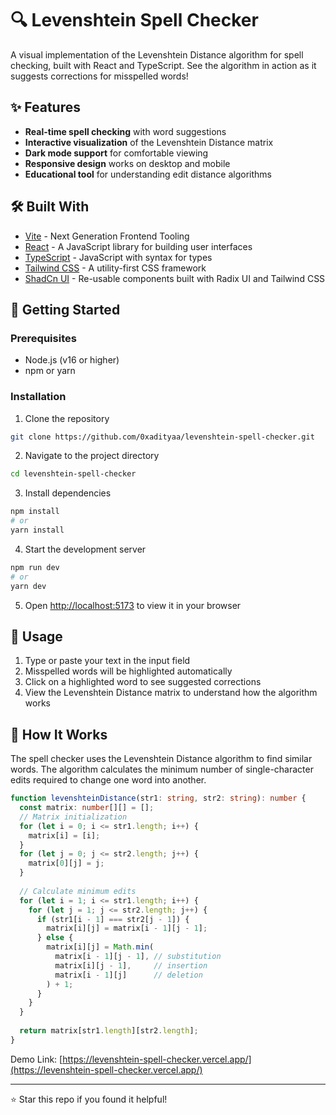 # 🔍 Levenshtein Spell Checker

A visual implementation of the Levenshtein Distance algorithm for spell checking, built with React and TypeScript. See the algorithm in action as it suggests corrections for misspelled words!

## ✨ Features

- **Real-time spell checking** with word suggestions
- **Interactive visualization** of the Levenshtein Distance matrix
- **Dark mode support** for comfortable viewing
- **Responsive design** works on desktop and mobile
- **Educational tool** for understanding edit distance algorithms

## 🛠️ Built With

- [Vite](https://vitejs.dev/) - Next Generation Frontend Tooling
- [React](https://reactjs.org/) - A JavaScript library for building user interfaces
- [TypeScript](https://www.typescriptlang.org/) - JavaScript with syntax for types
- [Tailwind CSS](https://tailwindcss.com/) - A utility-first CSS framework
- [ShadCn UI](https://ui.shadcn.com/) - Re-usable components built with Radix UI and Tailwind CSS

## 🚀 Getting Started

### Prerequisites

- Node.js (v16 or higher)
- npm or yarn

### Installation

1. Clone the repository
```bash
git clone https://github.com/0xadityaa/levenshtein-spell-checker.git
```

2. Navigate to the project directory
```bash
cd levenshtein-spell-checker
```

3. Install dependencies
```bash
npm install
# or
yarn install
```

4. Start the development server
```bash
npm run dev
# or
yarn dev
```

5. Open [http://localhost:5173](http://localhost:5173) to view it in your browser

## 🎯 Usage

1. Type or paste your text in the input field
2. Misspelled words will be highlighted automatically
3. Click on a highlighted word to see suggested corrections
4. View the Levenshtein Distance matrix to understand how the algorithm works

## 📝 How It Works

The spell checker uses the Levenshtein Distance algorithm to find similar words. The algorithm calculates the minimum number of single-character edits required to change one word into another.

```typescript
function levenshteinDistance(str1: string, str2: string): number {
  const matrix: number[][] = [];
  // Matrix initialization
  for (let i = 0; i <= str1.length; i++) {
    matrix[i] = [i];
  }
  for (let j = 0; j <= str2.length; j++) {
    matrix[0][j] = j;
  }
  
  // Calculate minimum edits
  for (let i = 1; i <= str1.length; i++) {
    for (let j = 1; j <= str2.length; j++) {
      if (str1[i - 1] === str2[j - 1]) {
        matrix[i][j] = matrix[i - 1][j - 1];
      } else {
        matrix[i][j] = Math.min(
          matrix[i - 1][j - 1], // substitution
          matrix[i][j - 1],     // insertion
          matrix[i - 1][j]      // deletion
        ) + 1;
      }
    }
  }
  
  return matrix[str1.length][str2.length];
}
```

Demo Link: [https://levenshtein-spell-checker.vercel.app/](https://levenshtein-spell-checker.vercel.app/)

---

⭐️ Star this repo if you found it helpful!